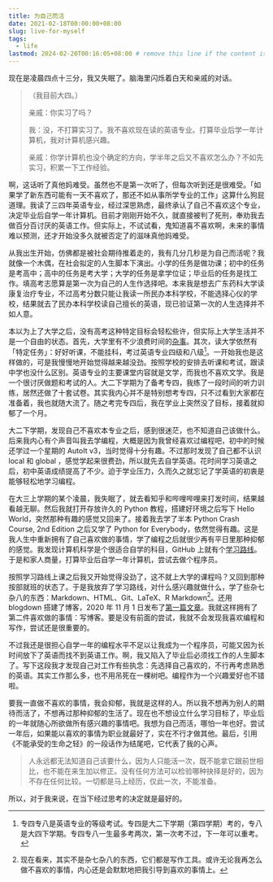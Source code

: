 ```yaml
---
title: 为自己而活
date: 2021-02-18T00:00:00+08:00
slug: live-for-myself
tags:
  - life
lastmod: 2024-02-20T00:16:05+08:00 # remove this line if the content is actually changed
---
```


现在是凌晨四点十三分，我又失眠了。脑海里闪烁着白天和亲戚的对话。

> （我目前大四。）
>
> 亲戚：你实习了吗？
>
> 我：没，不打算实习了。我不喜欢现在读的英语专业。打算毕业后学一年计算机，我对计算机感兴趣。
>
> 亲戚：你学计算机也没个确定的方向，学半年之后又不喜欢怎么办？不如先实习，积累一下工作经验。

啊，这话听了真他妈难受。虽然也不是第一次听了，但每次听到还是很难受。「如果学了新东西可能有一天不喜欢了，那还不如从事所学专业的工作」这算什么狗屁道理。我读了三四年英语专业，经过深思熟虑，最终承认了自己不喜欢这个专业，决定毕业后自学一年计算机。目前才刚刚开始不久，就直接被判了死刑，奉劝我去做百分百讨厌的英语工作。但实际上，不试试看，鬼知道喜不喜欢啊，未来的事情难以预测，还才开始没多久就被否定了的滋味真他妈难受。

从我出生开始，仿佛都是被社会期待推着走的，我有几分几秒是为自己而活呢？我就像一个木偶，在社会拟定的人生脚本下演出。小学的任务是做功课；初中的任务是考高中；高中的任务是考大学；大学的任务是拿学位证；毕业后的任务是找工作。填高考志愿算是第一次为自己的人生作选择吧。本来我是想去广东药科大学读康复治疗专业，不过高考分数只能让我读一所民办本科学校，不能选择心仪的学校，结果就去了民办本科学校读自己擅长的英语，现已验证第一次的人生选择并不如人意。

本以为上了大学之后，没有高考这种特定目标会轻松些许，但实际上大学生活并不是一个自由的状态。首先，大学里有不少浪费时间的[杂事](/zh-cn/post/2020/11/28/nobody-in-university/)。其次，读大学依然有「特定任务」：好好听课，不能挂科，考过英语专业四级和八级[^ji]。一开始我也是这样做的，可是我慢慢地开始觉得越来越没劲。按照学校的安排去听课和考试，跟读中学也没什么区别。英语专业的主要课堂内容就是文学，而我也不喜欢文学。我是一个很讨厌做题和考试的人。大二下学期为了备考专四，我练了一段时间的听力训练，居然还做了十套试卷。其实我内心并不是特别想考专四，只不过看到大家都在准备着，我也就随大流了。随之考完专四后，我在学业上突然没了目标，接着就抑郁了一个月。

[^ji]: 专四专八是英语专业的等级考试。专四是大二下学期（第四学期）考的，专八是大四下学期。专四专八一生最多考两次，第一次考不过，下一年可以重考。

大二下学期，发现自己不喜欢本专业之后，感到很迷茫，也不知道自己该做什么。后来我内心有个声音叫我去学编程，大概是因为我曾经喜欢过编程吧，初中的时候还学过一个星期的 AutoIt v3，当时觉得十分有趣。不过那时发现了自己都不认识 local 和 global ，感觉学起来很费劲，所以就先去自学英语。花时间学习英语之后，初中英语成绩提高了不少。迫于学业压力，久而久之就忘记了学英语的初衷是能够轻松地学习编程。

在大三上学期的某个凌晨，我失眠了，就去看知乎和哔哩哔哩来打发时间，结果越看越无聊。然后我就打开存放许久的 Python 教程，搭建好环境之后写下 Hello World，突然那种有趣的感觉又回来了。接着我去学了半本 Python Crash Course, 2nd Edition 之后又学了 Python for Everybody，依然觉得有趣。这是我人生中重新拥有了自己喜欢做的事情，学了编程之后就很少再有平日里那种抑郁的感觉。我发现计算机科学是个很适合自学的科目，GitHub 上就有个[学习路线](https://github.com/ossu/computer-science)。于是和家人商量，打算毕业后自学一年计算机，尝试去做个程序员。

按照学习路线上课之后我又开始觉得没劲了，这不就上大学的课程吗？又回到那种按部就班的状态了。于是我放弃了学习路线，对什么感兴趣就做什么，学了些杂七杂八的东西：Markdown、HTML、Git、LaTeX、R Markdown[^markdown]。还用 blogdown 搭建了博客，2020 年 11 月 1 日发布了[第一篇文章](/zh-cn/post/2020/11/01/use-fcitx5-in-rstudio-on-kubuntu20.10/)。我就这样拥有了第二件喜欢做的事情：写博客。要是没有前面的尝试，我就不会发现我喜欢编程和写作，尝试还是很重要的。

[^markdown]: 现在看来，其实不是杂七杂八的东西，它们都是写作工具。或许无论我再怎么做不喜欢的事情，内心还是会默默地把我引导到喜欢的事情上。

不过我还是很担心自学一年的编程水平不足以让我成为一个程序员，可能又因为长时间放下了英语而找不到英语工作。啊，我又陷入了毕业后必须找工作的人生脚本了。写下这段我才发现自己对工作有些执念：先选择自己喜欢的，不行再考虑熟悉的英语。其实工作那么多，也不用吊死在一棵树吧。编程作为一个兴趣爱好也不错啦。

要我一直做不喜欢的事情，我会抑郁，我就是这样的人。所以我不想再为别人的期待而活了，不想再过那种抑郁的生活了。现在也不想设立什么学习目标了，毕业后的一年就随心所欲做所有感兴趣的事情吧。我想为自己而活，哪怕一年也好。尝试一年后，如果能以喜欢的事情为职业就最好了，实在不行才做其他。最后，引用《不能承受的生命之轻》的一段话作为结尾吧，它代表了我的心声。

> 人永远都无法知道自己该要什么，因为人只能活一次，既不能拿它跟前世相比，也不能在来生加以修正。没有任何方法可以检验哪种抉择是好的，因为不存在任何比较。一切都是马上经历，仅此一次，不能准备。

所以，对于我来说，在当下经过思考的决定就是最好的。
